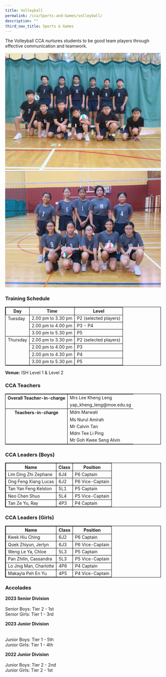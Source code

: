 ```yaml
---
title: Volleyball
permalink: /cca/Sports-and-Games/volleyball/
description: ""
third_nav_title: Sports & Games
---
```

The Volleyball CCA nurtures students to be good team players through effective communication and teamwork.

![](/images/volleyball%201.jpg)
![](/images/volleyball%202.jpg)


### Training Schedule

<table style="border-collapse: collapse; border: 1px solid black;">
  <thead>
    <tr>
      <th style="border: 1px solid black;">Day</th>
      <th style="border: 1px solid black;">Time</th>
      <th style="border: 1px solid black;">Level</th>
    </tr>
  </thead>
  <tbody>
    <tr>
      <td style="border: none;border-right: 1px solid black">Tuesday</td>
      <td style="border: 1px solid black;">2.00 pm to 3.30 pm</td>
      			<td style="border: 1px solid black;">P2 (selected players)</td>
    </tr>
    <tr> 
<td style="border: none;border-right: 1px solid black"></td> <td style="border: 1px solid black;">2.00 pm to 4.00 pm</td>
      <td style="border: 1px solid black;">P3 - P4</td>
    </tr>
    <tr>
			<td style="border: none;border-right: 1px solid black"></td> <td style="border: 1px solid black;">3.00 pm to 5.30 pm</td>
      <td style="border: 1px solid black;">P5</td>
			</tr>
    <tr>
      <td style="border: none; border-top: 1px solid black; border-right: 1px solid black">Thursday</td>
      <td style="border: 1px solid black;">2.00 pm to 3.30 pm</td>
      			<td style="border: 1px solid black;">P2 (selected players)</td>
    </tr>
    <tr> 
<td style="border: none"></td> 
			<td style="border: 1px solid black;">2.00 pm to 4.00 pm</td>
      <td style="border: 1px solid black;">P3</td>
    </tr>
    <tr><td style="border:none"></td> <td style="border: 1px solid black;">2.00 pm to 4.30 pm</td>
      <td style="border: 1px solid black;">P4</td>
    </tr>
    <tr>
			<td style="border: none;border-right: 1px solid black"></td> <td style="border: 1px solid black;">3.00 pm to 5.30 pm</td>
      <td style="border: 1px solid black;">P5</td>
    </tr>
    <tr>
			 </tr></tbody>
</table>

**Venue:**
 ISH Level 1 &amp; Level 2



### CCA Teachers

<table style="border-collapse: collapse; border: 1px solid black;">
  <tbody>
    <tr>
      <th style="border: none; border-right: 1px solid black">Overall Teacher-in-charge
      </th><td style="border: none;"> Mrs Lee Kheng Leng </td>
		 </tr>
    <tr>
      <td style="border-bottom: 1px solid black; border-right: 1px solid black"></td>
      <td style="border-bottom: 1px solid black;">yap_kheng_leng@moe.edu.sg  </td>
    </tr>
    <tr>
      <th style="border: none; border-right: 1px solid black">Teachers-in-charge
      </th><td style="border: none;"> Mdm Marwati </td>
    </tr>
    <tr>
      <td style="border: none;border-right: 1px solid black"></td>
      <td style="border: none;">Ms Nurul Amirah   </td>
    </tr>
    <tr> <td style="border: none;border-right: 1px solid black"></td>
      <td style="border: none;"> Mr Calvin Tan  </td>
    </tr>
		<tr> <td style="border: none;border-right: 1px solid black"></td>
      <td style="border: none;">  Mdm Tee Li Ping </td>
    </tr>
			<tr> <td style="border: none;border-right: 1px solid black"></td>
      <td style="border: none;">  Mr Goh Kwee Seng Alvin</td>
    </tr>
  </tbody>
</table>


	
### CCA Leaders (Boys)

<table style="border-collapse: collapse; border: 1px solid black;">
  <thead>
    <tr>
      <th style="border: 1px solid black;">Name</th>
      <th style="border: 1px solid black;">Class</th>
      <th style="border: 1px solid black;">Position</th>
    </tr>
  </thead>
  <tbody>
    <tr>
      <td style="border: 1px solid black;">Lim Ding Zhi Zephane</td>
      <td style="border: 1px solid black;">6J4</td>
      <td style="border: 1px solid black;">P6 Captain</td>
    </tr>
    <tr>
      <td style="border: 1px solid black;">Ong Feng Xiang Lucas</td>
      <td style="border: 1px solid black;">6J2</td>
      <td style="border: 1px solid black;">P6 Vice-Captain</td>
    </tr>
		<tr>
      <td style="border: 1px solid black;">Tan Yan Feng Kelston</td>
      <td style="border: 1px solid black;">5L1</td>
      <td style="border: 1px solid black;">P5 Captain</td>
    </tr>
    <tr>
      <td style="border: 1px solid black;">Neo Chen Shuo</td>
      <td style="border: 1px solid black;">5L4</td>
      <td style="border: 1px solid black;">P5 Vice-Captain</td>
    </tr>
			<tr>
      <td style="border: 1px solid black;">Tan Ze Yu, Ray</td>
      <td style="border: 1px solid black;">4P3</td>
      <td style="border: 1px solid black;">P4 Captain</td>
    </tr>
  </tbody>
</table>

### CCA Leaders (Girls)

<table style="border-collapse: collapse; border: 1px solid black;">
  <thead>
    <tr>
      <th style="border: 1px solid black;">Name</th>
      <th style="border: 1px solid black;">Class</th>
      <th style="border: 1px solid black;">Position</th>
    </tr>
  </thead>
  <tbody>
    <tr>
      <td style="border: 1px solid black;">Kwek Hiu Ching</td>
      <td style="border: 1px solid black;">6J2</td>
      <td style="border: 1px solid black;">P6 Captain</td>
    </tr>
    <tr>
      <td style="border: 1px solid black;">Quek Zhiyun, Jerlyn</td>
      <td style="border: 1px solid black;">6J3</td>
      <td style="border: 1px solid black;">P6 Vice-Captain</td>
    </tr>
		<tr>
      <td style="border: 1px solid black;">Weng Le Ya, Chloe</td>
      <td style="border: 1px solid black;">5L3</td>
      <td style="border: 1px solid black;">P5 Captain</td>
    </tr>
    <tr>
      <td style="border: 1px solid black;">Pan Zhilin, Cassandra</td>
      <td style="border: 1px solid black;">5L3</td>
      <td style="border: 1px solid black;">P5 Vice-Captain</td>
    </tr>
			<tr>
      <td style="border: 1px solid black;">Lo Jing Man, Charlotte</td>
      <td style="border: 1px solid black;">4P6</td>
      <td style="border: 1px solid black;">P4 Captain</td>
    </tr>
		<tr>
      <td style="border: 1px solid black;">Makayla Peh En Yu</td>
      <td style="border: 1px solid black;">4P5</td>
      <td style="border: 1px solid black;">P4 Vice-Captain</td>
    </tr>
  </tbody>
</table>

### Accolades
**2023 Senior Division**
<br><br>
Senior Boys:
Tier 2 - 1st <br>
Senior Girls:
Tier 1 - 3rd

**2023 Junior Division**	
<br><br>
Junior Boys:
Tier 1 - 5th<br>
Junior Girls:
Tier 1 - 4th

**2022 Junior Division**	<br><br>
Junior Boys:
Tier 2 - 2nd
<br>
Junior Girls:
Tier 2 - 1st